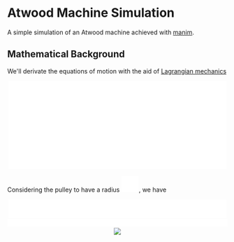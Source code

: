 
# Atwood Machine Simulation

A simple simulation of an Atwood machine achieved with [manim](github.com).

## Mathematical Background

We'll derivate the equations of motion with the aid of [Lagrangian mechanics](https://en.wikipedia.org/wiki/Lagrangian_mechanics)


<div align="center">
  <img src="./tex/atwood_image_white.svg" width="500">
</div>

Considering the pulley to have a radius <img src="./tex/r_white.svg">, we have

<div align="center">
  <img src="./tex/L_equation_white.svg" width="500">
</div>
<div align="center">
  <img src="./tex/V_equation_white.svg">
</div>
<div align="center">
  <img src="./tex/.svg" width="500">
</div>


